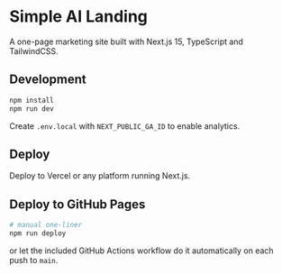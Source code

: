 # Simple AI Landing

A one-page marketing site built with Next.js 15, TypeScript and TailwindCSS.

## Development

```bash
npm install
npm run dev
```

Create `.env.local` with `NEXT_PUBLIC_GA_ID` to enable analytics.

## Deploy

Deploy to Vercel or any platform running Next.js.

## Deploy to GitHub Pages

```bash
# manual one-liner
npm run deploy
```

or let the included GitHub Actions workflow do it automatically on each push to `main`.
